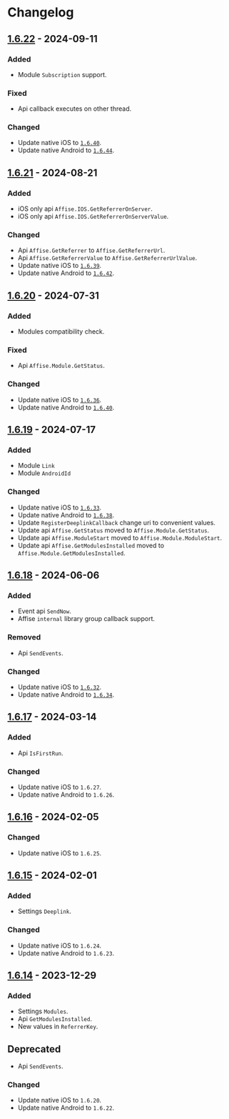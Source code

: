 # Changelog

## [1.6.22] - 2024-09-11

### Added

- Module `Subscription` support.

### Fixed

- Api callback executes on other thread.

### Changed

- Update native iOS to [`1.6.40`](https://github.com/affise/sdk-ios/blob/1.6.40/CHANGELOG.md).
- Update native Android to [`1.6.44`](https://github.com/affise/sdk-android/blob/v1.6.44/CHANGELOG.md).

## [1.6.21] - 2024-08-21

### Added

- iOS only api `Affise.IOS.GetReferrerOnServer`.
- iOS only api `Affise.IOS.GetReferrerOnServerValue`.

### Changed

- Api `Affise.GetReferrer` to `Affise.GetReferrerUrl`.
- Api `Affise.GetReferrerValue` to `Affise.GetReferrerUrlValue`.
- Update native iOS to [`1.6.39`](https://github.com/affise/sdk-ios/blob/1.6.39/CHANGELOG.md).
- Update native Android to [`1.6.42`](https://github.com/affise/sdk-android/blob/v1.6.42/CHANGELOG.md).

## [1.6.20] - 2024-07-31

### Added

- Modules compatibility check.

### Fixed

- Api `Affise.Module.GetStatus`.

### Changed

- Update native iOS to [`1.6.36`](https://github.com/affise/sdk-ios/blob/1.6.36/CHANGELOG.md).
- Update native Android to [`1.6.40`](https://github.com/affise/sdk-android/blob/v1.6.40/CHANGELOG.md).

## [1.6.19] - 2024-07-17

### Added

- Module `Link`
- Module `AndroidId`

### Changed

- Update native iOS to [`1.6.33`](https://github.com/affise/sdk-ios/blob/1.6.33/CHANGELOG.md).
- Update native Android to [`1.6.38`](https://github.com/affise/sdk-android/blob/v1.6.38/CHANGELOG.md).
- Update `RegisterDeeplinkCallback` change uri to convenient values.
- Update api `Affise.GetStatus` moved to `Affise.Module.GetStatus`.
- Update api `Affise.ModuleStart` moved to `Affise.Module.ModuleStart`.
- Update api `Affise.GetModulesInstalled` moved to `Affise.Module.GetModulesInstalled`.

## [1.6.18] - 2024-06-06

### Added

- Event api `SendNow`.
- Affise `internal` library group callback support.

### Removed

- Api `SendEvents`.

### Changed

- Update native iOS to [`1.6.32`](https://github.com/affise/sdk-ios/blob/1.6.32/CHANGELOG.md).
- Update native Android to [`1.6.34`](https://github.com/affise/sdk-android/blob/v1.6.34/CHANGELOG.md).

## [1.6.17] - 2024-03-14

### Added

- Api `IsFirstRun`.

### Changed

- Update native iOS to `1.6.27`.
- Update native Android to `1.6.26`.

## [1.6.16] - 2024-02-05

### Changed

- Update native iOS to `1.6.25`.

## [1.6.15] - 2024-02-01

### Added

- Settings `Deeplink`.

### Changed

- Update native iOS to `1.6.24`.
- Update native Android to `1.6.23`.

## [1.6.14] - 2023-12-29

### Added

- Settings `Modules`.
- Api `GetModulesInstalled`.
- New values in `ReferrerKey`.

## Deprecated

- Api `SendEvents`.

### Changed

- Update native iOS to `1.6.20`.
- Update native Android to `1.6.22`.
  
[1.6.22]: https://github.com/affise/sdk-unity/compare/1.6.21...1.6.22
[1.6.21]: https://github.com/affise/sdk-unity/compare/1.6.20...1.6.21
[1.6.20]: https://github.com/affise/sdk-unity/compare/1.6.19...1.6.20
[1.6.19]: https://github.com/affise/sdk-unity/compare/1.6.18...1.6.19
[1.6.18]: https://github.com/affise/sdk-unity/compare/1.6.17...1.6.18
[1.6.17]: https://github.com/affise/sdk-unity/compare/1.6.16...1.6.17
[1.6.16]: https://github.com/affise/sdk-unity/compare/1.6.15...1.6.16
[1.6.15]: https://github.com/affise/sdk-unity/compare/1.6.14...1.6.15
[1.6.14]: https://github.com/affise/sdk-unity/compare/1.6.13...1.6.14
